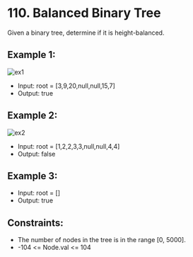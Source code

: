 # 110. Balanced Binary Tree

Given a binary tree, determine if it is height-balanced.


## Example 1:

![ex1](https://assets.leetcode.com/uploads/2020/10/06/balance_1.jpg)

- Input: root = [3,9,20,null,null,15,7]
- Output: true

## Example 2:

![ex2](https://assets.leetcode.com/uploads/2020/10/06/balance_2.jpg)

- Input: root = [1,2,2,3,3,null,null,4,4]
- Output: false

## Example 3:

- Input: root = []
- Output: true
 

## Constraints:

- The number of nodes in the tree is in the range [0, 5000].
- -104 <= Node.val <= 104